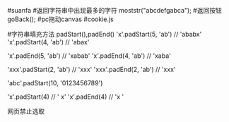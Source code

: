 #suanfa
#返回字符串中出现最多的字符
moststr("abcdefgabca");
#返回按钮
goBack();
#pc拖动canvas
#cookie.js

#字符串填充方法
padStart(),padEnd()
'x'.padStart(5, 'ab') // 'ababx'
'x'.padStart(4, 'ab') // 'abax'

'x'.padEnd(5, 'ab') // 'xabab'
'x'.padEnd(4, 'ab') // 'xaba'

'xxx'.padStart(2, 'ab') // 'xxx'
'xxx'.padEnd(2, 'ab') // 'xxx'

'abc'.padStart(10, '0123456789')

'x'.padStart(4) // '   x'
'x'.padEnd(4) // 'x   '

网页禁止选取